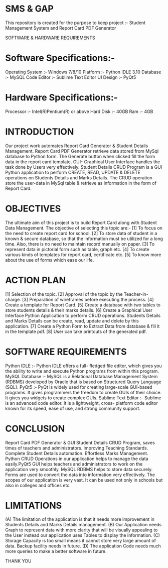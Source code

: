# SMS & GAP
 This repository is created for the purpose to keep project :- Student Management System and  Report Card PDF Generator
 
 
 SOFTWARE & HARDWARE REQUIREMENTS
# Software Specifications:-
Operating System :- Windows 7/8/10
Platform :- Python IDLE 3.10
Database :- MySQL
Code Editor :- Sublime Text Editor
UI Design :- PyQt5
# Hardware Specifications:-
Processor :- Intel(R)Pentium(R) or above
Hard Disk :- 40GB
Ram :- 4GB


# INTRODUCTION
Our project work automates Report Card
Generator & Student Details Management.
Report Card PDF Generator retrieve data stored
from MySql database to Python form. The
Generate button when clicked fill the form data
in the report card template. GUI- Graphical User
Interface handles the task done by Users very
effectively. Student Details CRUD Program is a
GUI Python application to perform CREATE,
READ, UPDATE & DELETE operations on
Students Details and Marks Details. The CRUD
operation store the user-data in MySql table &
retrieve as information in the form of Report
Card.



# OBJECTIVES
The ultimate aim of this project is to build
Report Card along with Student Data
Management.
The objective of selecting this topic are:-
[1] To focus on the need to create report card
for school.
[2] To store data of student in a known &
secure database, so that the information must
be utilized for a long time. Also, there is no
need to maintain record manually on paper.
[3] To represent data in pictorial form such as
table, graph etc.
[4] To create various kinds of templates for
report card, certificate etc.
[5] To know more about the use of forms which
ease our life.



# ACTION PLAN
[1] Selection of the topic.
[2] Approval of the topic by the Teacher-in-
charge.
[3] Preparation of wireframes before executing
the process.
[4] Create a template for Report Card.
[5] Create a database with two tables to store
students details & their marks details.
[6] Create a Graphical User Interface Python
Application to perform CRUD operations.
Students Details and Marks Details can be
create, read, update and delete by this
application.
[7] Create a Python Form to Extract Data from
database & fill it in the template pdf.
[8] User can take printouts of the generated pdf.



# SOFTWARE REQUIREMENTS
Python IDLE :- Python IDLE offers a full-
fledged file editor, which gives you the ability to
write and execute Python programs from within
this program.
MySQL Database :- MySQL is a Relational
Database Management System (RDBMS)
developed by Oracle that is based on Structured
Query Language (SQL).
PyQt5 :- PyQt is widely used for creating
large-scale GUI-based programs. It gives
programmers the freedom to create GUIs of
their choice. It gives you widgets to create
complex GUIs.
Sublime Text Editor :- Sublime is an
advanced code editor. It is a lightweight, cross-
platform code editor known for its speed, ease
of use, and strong community support.



# CONCLUSION
Report Card PDF Generator & GUI Student
Details CRUD Program, saves times of teachers
and administrators. Improving Teaching
Standards. Complete Student Details
automation. Effortless Marks Management.
Python CRUD Operations in our application
helps to manage the data easily.PyQt5 GUI
helps teachers and administrators to work on
the application very smoothly. MySQL RDBMS
helps to store data securely. Forms are used to
convert the data into information very
effectively. The scopes of our application is very
vast. It can be used not only in schools but also
in colleges and offices etc.



# LIMITATIONS
(A) The limitation of the application is that it
needs more improvement in Students Details
and Marks Details management.
(B) Our Application needs Graph to represent
data with more clarity that will be visually
appealing to the User instead our application
uses Tables to display the information.
(C) Storage Capacity is too small means it
cannot store very large amount of data. Backup
facility needs in future.
(D) The application Code needs much more
queries to make a better software in future.




THANK
YOU
